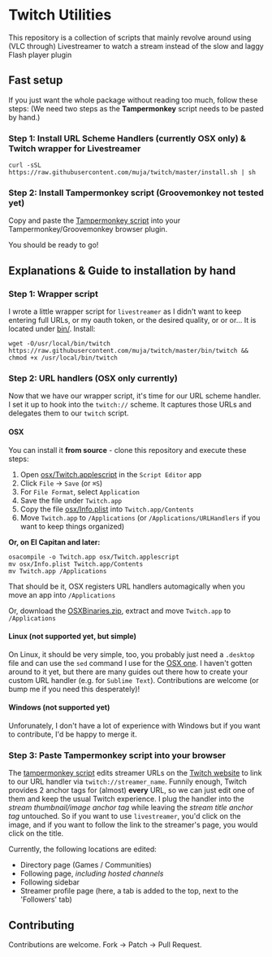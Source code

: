 # Twitch Utilities

This repository is a collection of scripts that mainly revolve around using (VLC through) Livestreamer to watch a stream instead of the slow and laggy Flash player plugin

## Fast setup

If you just want the whole package without reading too much, follow these steps:
(We need two steps as the **Tampermonkey** script needs to be pasted by hand.)

### Step 1: Install URL Scheme Handlers (currently OSX only) & Twitch wrapper for Livestreamer

```
curl -sSL https://raw.githubusercontent.com/muja/twitch/master/install.sh | sh
```

### Step 2: Install Tampermonkey script (Groovemonkey not tested yet)

Copy and paste the [Tampermonkey script](./tampermonkey/twitch.js) into your Tampermonkey/Groovemonkey browser plugin.

You should be ready to go!

## Explanations & Guide to installation by hand

### Step 1: Wrapper script

I wrote a little wrapper script for `livestreamer` as I didn't want to keep entering full URLs, or my oauth token, or the desired quality, or or or... It is located under [bin/](./bin/twitch). Install:

`wget -O/usr/local/bin/twitch https://raw.githubusercontent.com/muja/twitch/master/bin/twitch && chmod +x /usr/local/bin/twitch`

### Step 2: URL handlers (OSX only currently)

Now that we have our wrapper script, it's time for our URL scheme handler. I set it up to hook into the `twitch://` scheme. It captures those URLs and delegates them to our `twitch` script.

#### OSX

You can install it **from source** - clone this repository and execute these steps:

1. Open [osx/Twitch.applescript](./osx/Twitch.applescript) in the `Script Editor` app
2. Click `File` -> `Save` (or `⌘S`)
3. For `File Format`, select `Application`
4. Save the file under `Twitch.app`
5. Copy the file [osx/Info.plist](./osx/Info.plist) into `Twitch.app/Contents`
6. Move `Twitch.app` to `/Applications` (or `/Applications/URLHandlers` if you want to keep things organized)

**Or, on El Capitan and later:**

```
osacompile -o Twitch.app osx/Twitch.applescript
mv osx/Info.plist Twitch.app/Contents
mv Twitch.app /Applications
```

That should be it, OSX registers URL handlers automagically when you move an app into `/Applications`

Or, download the [OSXBinaries.zip](), extract and move `Twitch.app` to `/Applications`

#### Linux (not supported yet, but simple)

On Linux, it should be very simple, too, you probably just need a `.desktop` file and can use the `sed` command I use for the [OSX one](./osx/Twitch.applescript#2). I haven't gotten around to it yet, but there are many guides out there how to create your custom URL handler (e.g. for `Sublime Text`). Contributions are welcome (or bump me if you need this desperately)!

#### Windows (not supported yet)

Unforunately, I don't have a lot of experience with Windows but if you want to contribute, I'd be happy to merge it.

### Step 3: Paste Tampermonkey script into your browser

The [tampermonkey script](./tampermonkey/twitch.js) edits streamer URLs on the [Twitch website](https://twitch.tv) to link to our URL handler via `twitch://streamer_name`. Funnily enough, Twitch provides 2 anchor tags for (almost) **every** URL, so we can just edit one of them and keep the usual Twitch experience. I plug the handler into the *stream thumbnail/image anchor tag* while leaving the *stream title anchor tag* untouched. So if you want to use `livestreamer`, you'd click on the image, and if you want to follow the link to the streamer's page, you would click on the title.

Currently, the following locations are edited:

- Directory page (Games / Communities)
- Following page, *including hosted channels*
- Following sidebar
- Streamer profile page (here, a tab is added to the top, next to the 'Followers' tab)

## Contributing

Contributions are welcome. Fork -> Patch -> Pull Request.
